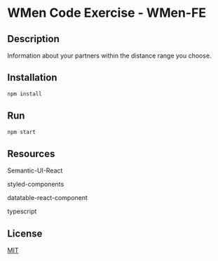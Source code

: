 # WMen Code Exercise - WMen-FE

## Description
Information about your partners within the distance range you choose.

## Installation

```bash
npm install
```
## Run

```bash
npm start
```

## Resources

Semantic-UI-React

styled-components

datatable-react-component

typescript


## License
[MIT](https://choosealicense.com/licenses/mit/)
